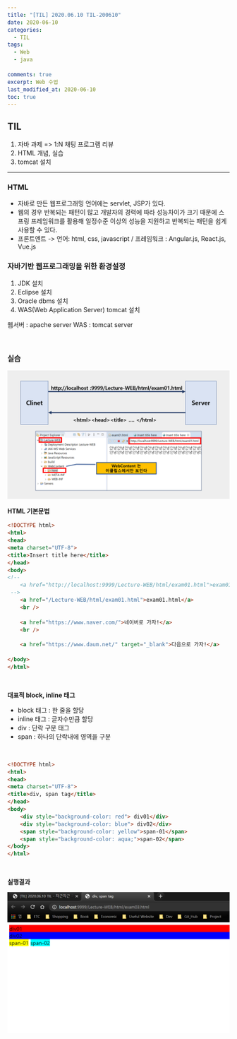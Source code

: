 ```yaml
---
title: "[TIL] 2020.06.10 TIL-200610"
date: 2020-06-10
categories:
  - TIL
tags:
  - Web
  - java

comments: true
excerpt: Web 수업
last_modified_at: 2020-06-10
toc: true
---
```


## TIL
1) 자바 과제 =>  1:N 채팅 프로그램 리뷰 <br/>
2) HTML 개념, 실습 <br/>
3) tomcat 설치 <br/>

-----------------------------------------------------------

### HTML

- 자바로 만든 웹프로그래밍 언어에는 servlet, JSP가 있다.
- 웹의 경우 반복되는 패턴이 많고 개발자의 경력에 따라 성능차이가 크기 때문에 스프링 프레임워크를 활용해 
일정수준 이상의 성능을 지원하고 반복되는 패턴을 쉽게 사용할 수 있다.
- 프론트엔트 -> 언어: html, css, javascript / 프레임워크 : Angular.js, React.js, Vue.js


### 자바기반 웹프로그래밍을 위한 환경설정

1) JDK 설치 <br/>
2) Eclipse 설치 <br/>
3) Oracle dbms 설치 <br/>
4) WAS(Web Application Server) tomcat 설치 <br/>

웹서버 : apache server
WAS : tomcat server

<br/>

### 실습

![html](\assets\images\web\html01.png)

**HTML 기본문법**

```html
<!DOCTYPE html>
<html>
<head>
<meta charset="UTF-8">
<title>Insert title here</title>
</head>
<body>
<!-- 
	<a href="http://localhost:9999/Lecture-WEB/html/exam01.html">exam01.html</a><br />
 -->
	<a href="/Lecture-WEB/html/exam01.html">exam01.html</a>
	<br />

	<a href="https://www.naver.com/">네이버로 가자!</a>
	<br />

	<a href="https://www.daum.net/" target="_blank">다음으로 가자!</a>

</body>
</html>
```

<br/>


**대표적 block, inline 태그**

- block 태그 : 한 줄을 할당  
- inline 태그 : 글자수만큼 할당  
- div : 단락 구분 태그   
- span : 하나의 단락내에 영역을 구분  

<br/>

```html
<!DOCTYPE html>
<html>
<head>
<meta charset="UTF-8">
<title>div, span tag</title>
</head>
<body>
	<div style="background-color: red"> div01</div>
	<div style="background-color: blue"> div02</div>
	<span style="background-color: yellow">span-01</span>
	<span style="background-color: aqua;">span-02</span>
</body>
</html>
```

<br/>

**실행결과**

![html](\assets\images\web\html02.png)
